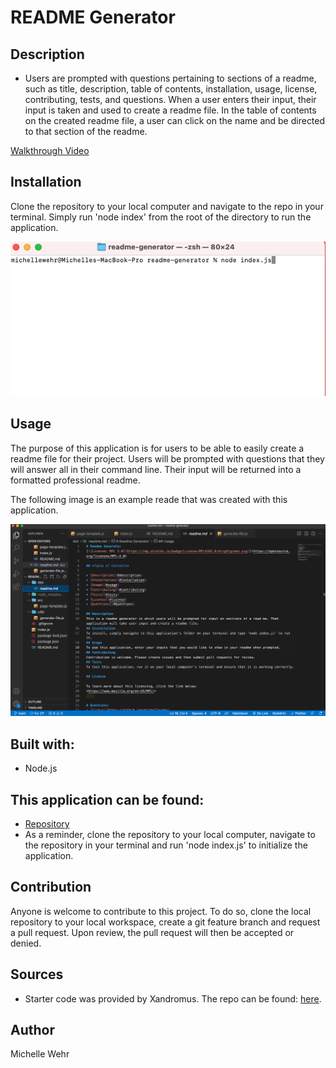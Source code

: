 # README Generator

## Description

- Users are prompted with questions pertaining to sections of a readme, such as title, description, table of contents, installation, usage, license, contributing, tests, and questions. When a user enters their input, their input is taken and used to create a readme file. In the table of contents on the created readme file, a user can click on the name and be directed to that section of the readme.

[Walkthrough Video](https://drive.google.com/file/d/1dv-twMkRGK9D6MH7xfQ6fAnRxObLu6MG/view?usp=sharing)

## Installation

Clone the repository to your local computer and navigate to the repo in your terminal. Simply run 'node index' from the root of the directory to run the application.

![image](./images/terminal.png)

## Usage

The purpose of this application is for users to be able to easily create a readme file for their project. Users will be prompted with questions that they will answer all in their command line. Their input will be returned into a formatted professional readme.

The following image is an example reade that was created with this application.

![image](./images/sample.png)

## Built with:

- Node.js

## This application can be found:

- [Repository](https://github.com/michellewehr/readme-generator)
- As a reminder, clone the repository to your local computer, navigate to the repository in your terminal and run 'node index.js' to initialize the application.

## Contribution

Anyone is welcome to contribute to this project. To do so, clone the local repository to your local workspace, create a git feature branch and request a pull request. Upon review, the pull request will then be accepted or denied.

## Sources

- Starter code was provided by Xandromus. The repo can be found: [here](https://github.com/coding-boot-camp/potential-enigma).

## Author

Michelle Wehr
